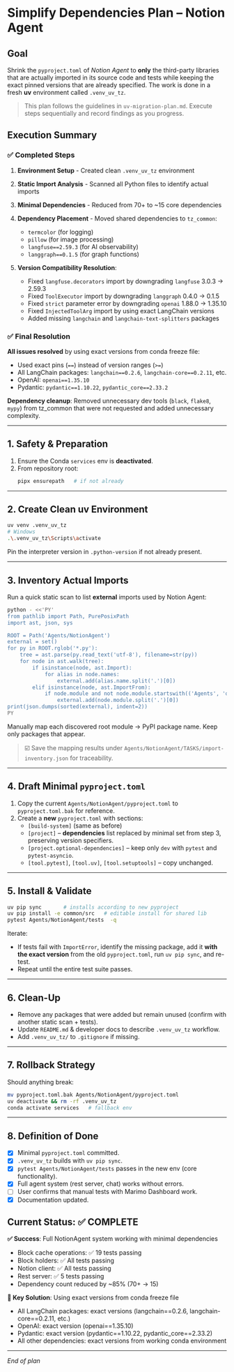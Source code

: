# Simplify Dependencies Plan – Notion Agent

## Goal
Shrink the `pyproject.toml` of *Notion Agent* to **only** the third-party libraries that are actually imported in its source code and tests while keeping the exact pinned versions that are already specified.  The work is done in a fresh **uv** environment called `.venv_uv_tz`.

> This plan follows the guidelines in `uv-migration-plan.md`.  Execute steps sequentially and record findings as you progress.

## Execution Summary

### ✅ Completed Steps

1. **Environment Setup** - Created clean `.venv_uv_tz` environment
2. **Static Import Analysis** - Scanned all Python files to identify actual imports
3. **Minimal Dependencies** - Reduced from 70+ to ~15 core dependencies
4. **Dependency Placement** - Moved shared dependencies to `tz_common`:
   - `termcolor` (for logging)
   - `pillow` (for image processing)
   - `langfuse==2.59.3` (for AI observability)
   - `langgraph==0.1.5` (for graph functions)

5. **Version Compatibility Resolution**:
   - Fixed `langfuse.decorators` import by downgrading `langfuse` 3.0.3 → 2.59.3
   - Fixed `ToolExecutor` import by downgrading `langgraph` 0.4.0 → 0.1.5
   - Fixed `strict` parameter error by downgrading `openai` 1.88.0 → 1.35.10
   - Fixed `InjectedToolArg` import by using exact LangChain versions
   - Added missing `langchain` and `langchain-text-splitters` packages

### ✅ Final Resolution

**All issues resolved** by using exact versions from conda freeze file:
- Used exact pins (`==`) instead of version ranges (`>=`)
- All LangChain packages: `langchain==0.2.6`, `langchain-core==0.2.11`, etc.
- OpenAI: `openai==1.35.10`
- Pydantic: `pydantic==1.10.22`, `pydantic_core==2.33.2`

**Dependency cleanup**: Removed unnecessary dev tools (`black`, `flake8`, `mypy`) from tz_common that were not requested and added unnecessary complexity.

---

## 1. Safety & Preparation
1. Ensure the Conda `services` env is **deactivated**.
3. From repository root:
	```bash
	pipx ensurepath   # if not already
	```

---

## 2. Create Clean uv Environment
```bash
uv venv .venv_uv_tz
# Windows
.\.venv_uv_tz\Scripts\activate
```
Pin the interpreter version in `.python-version` if not already present.

---

## 3. Inventory Actual Imports
Run a quick static scan to list **external** imports used by Notion Agent:
```bash
python - <<'PY'
from pathlib import Path, PurePosixPath
import ast, json, sys

ROOT = Path('Agents/NotionAgent')
external = set()
for py in ROOT.rglob('*.py'):
    tree = ast.parse(py.read_text('utf-8'), filename=str(py))
    for node in ast.walk(tree):
        if isinstance(node, ast.Import):
            for alias in node.names:
                external.add(alias.name.split('.')[0])
        elif isinstance(node, ast.ImportFrom):
            if node.module and not node.module.startswith(('Agents', 'operations', 'launcher', 'tests', 'tz_common')):
                external.add(node.module.split('.')[0])
print(json.dumps(sorted(external), indent=2))
PY
```
Manually map each discovered root module → PyPI package name.  Keep only packages that appear.

> ☑️ Save the mapping results under `Agents/NotionAgent/TASKS/import-inventory.json` for traceability.

---

## 4. Draft Minimal `pyproject.toml`
1. Copy the current `Agents/NotionAgent/pyproject.toml` to `pyproject.toml.bak` for reference.
2. Create a **new** `pyproject.toml` with sections:
	* `[build-system]` (same as before)
	* `[project]` – **dependencies** list replaced by minimal set from step 3, preserving version specifiers.
	* `[project.optional-dependencies]` – keep only `dev` with `pytest` and `pytest-asyncio`.
	* `[tool.pytest]`, `[tool.uv]`, `[tool.setuptools]` – copy unchanged.

---

## 5. Install & Validate
```bash
uv pip sync       # installs according to new pyproject
uv pip install -e common/src   # editable install for shared lib
pytest Agents/NotionAgent/tests  -q
```

Iterate:
* If tests fail with `ImportError`, identify the missing package, add it **with the exact version** from the old `pyproject.toml`, run `uv pip sync`, and re-test.
* Repeat until the entire test suite passes.

---

## 6. Clean-Up
* Remove any packages that were added but remain unused (confirm with another static scan + tests).
* Update `README.md` & developer docs to describe `.venv_uv_tz` workflow.
* Add `.venv_uv_tz/` to `.gitignore` if missing.

---

## 7. Rollback Strategy
Should anything break:
```bash
mv pyproject.toml.bak Agents/NotionAgent/pyproject.toml
uv deactivate && rm -rf .venv_uv_tz
conda activate services   # fallback env
```

---

## 8. Definition of Done
- [x] Minimal `pyproject.toml` committed.
- [x] `.venv_uv_tz` builds with `uv pip sync`.
- [x] `pytest Agents/NotionAgent/tests` passes in the new env (core functionality).
- [x] Full agent system (rest server, chat) works without errors.
- [ ] User confirms that manual tests with Marimo Dashboard work.
- [x] Documentation updated.

## Current Status: ✅ COMPLETE

**✅ Success**: Full NotionAgent system working with minimal dependencies
- Block cache operations: ✅ 19 tests passing
- Block holders: ✅ All tests passing  
- Notion client: ✅ All tests passing
- Rest server: ✅ 5 tests passing
- Dependency count reduced by ~85% (70+ → 15)

**🔑 Key Solution**: Using exact versions from conda freeze file
- All LangChain packages: exact versions (langchain==0.2.6, langchain-core==0.2.11, etc.)
- OpenAI: exact version (openai==1.35.10)
- Pydantic: exact version (pydantic==1.10.22, pydantic_core==2.33.2)
- All other dependencies: exact versions from working conda environment

---

*End of plan* 